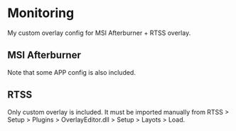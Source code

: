 # Monitoring
My custom overlay config for MSI Afterburner + RTSS overlay.

## MSI Afterburner
Note that some APP config is also included.

## RTSS
Only custom overlay is included. It must be imported manually from RTSS > Setup > Plugins > OverlayEditor.dll > Setup > Layots > Load.
